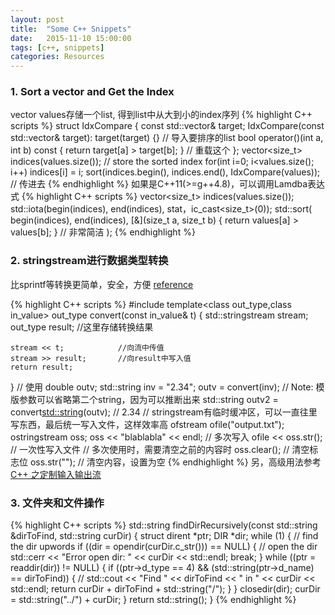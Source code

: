 ```yaml
---
layout: post
title:  "Some C++ Snippets"
date:   2015-11-10 15:00:00
tags: [c++, snippets]
categories: Resources
---
```


### 1. Sort a vector and Get the Index
vector<float> values存储一个list, 得到list中从大到小的index序列
{% highlight C++ scripts %}
struct IdxCompare {
    const std::vector<float>& target;
    IdxCompare(const std::vector<float>& target): target(target) {}  // 导入要排序的list
    bool operator()(int a, int b) const { return target[a] > target[b]; }  // 重载这个
};
vector<size_t> indices(values.size());  // store the sorted index
for(int i=0; i<values.size(); i++)
    indices[i] = i;
sort(indices.begin(), indices.end(), IdxCompare(values));  // 传进去
{% endhighlight %}
如果是C++11(>=g++4.8)，可以调用Lamdba表达式
{% highlight C++ scripts %}
vector<size_t> indices(values.size());
std::iota(begin(indices), end(indices), stat，ic_cast<size_t>(0));
std::sort(
	begin(indices), end(indices),
	[&](size_t a, size_t b) { return values[a] > values[b]; }  // 非常简洁
);
{% endhighlight %}

### 2. stringstream进行数据类型转换
比sprintf等转换更简单，安全，方便 
[reference](https://blog.csdn.net/puppylpg/article/details/51260100)

{% highlight C++ scripts %}
#include <sstream>
template<class out_type,class in_value>
out_type convert(const in_value& t)
{
    std::stringstream stream;
    out_type result;        //这里存储转换结果
    
    stream << t;            //向流中传值
    stream >> result;       //向result中写入值
    return result;
}
// 使用
double outv;
std::string inv = "2.34";
outv = convert<double>(inv);  // Note: 模版参数可以省略第二个string，因为可以推断出来
std::string outv2 = convert<std::string>(outv);  // 2.34
// stringstream有临时缓冲区，可以一直往里写东西，最后统一写入文件，这样效率高
ofstream ofile("output.txt");
ostringstream oss;
oss << "blablabla" << endl;  // 多次写入
ofile << oss.str();  // 一次性写入文件
// 多次使用时，需要清空之前的内容时
oss.clear();  // 清空标志位
oss.str("");  // 清空内容，设置为空
{% endhighlight %}
另，高级用法参考[C++ 之定制输入输出流](http://kaiyuan.me/2017/06/22/custom-streambuf/)

### 3. 文件夹和文件操作
{% highlight C++ scripts %}
std::string findDirRecursively(const std::string &dirToFind, std::string curDir) {
    struct dirent *ptr;
    DIR *dir;
    while (1) {                                         // find the dir upwords
        if ((dir = opendir(curDir.c_str())) == NULL) {  // open the dir
            std::cerr << "Error open dir: " << curDir << std::endl;
            break;
        }
        while ((ptr = readdir(dir)) != NULL) {
            if ((ptr->d_type == 4) && (std::string(ptr->d_name) == dirToFind)) {
                // std::cout << "Find " << dirToFind << " in " << curDir << std::endl;
                return curDir + dirToFind + std::string("/");
            }
        }
        closedir(dir);
        curDir = std::string("../") + curDir;
    }
    return std::string();
}
{% endhighlight %}
